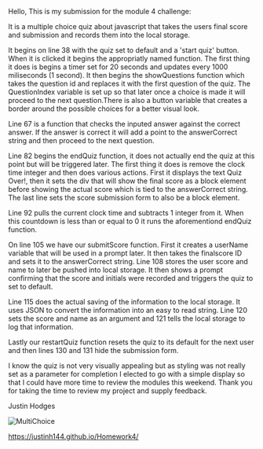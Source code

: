 Hello, This is my submission for the module 4 challenge:

It is a multiple choice quiz about javascript that takes the users final score and submission and records them into the local storage.

It begins on line 38 with the quiz set to default and a 'start quiz' button. When it is clicked it begins the appropriatly named function. The first thing it does is begins a timer set for 20 seconds and updates every 1000 miliseconds (1 second). It then begins the showQuestions function which takes the question id and replaces it with the first question of the quiz. The QuestionIndex variable is set up so that later once a choice is made it will proceed to the next question.There is also a button variable that creates a border around the possible choices for a better visual look.

Line 67 is a function that checks the inputed answer against the correct answer. If the answer is correct it will add a point to the answerCorrect string and then proceed to the next question.

Line 82 begins the endQuiz function, it does not actually end the quiz at this point but will be triggered later. The first thing it does is remove the clock time integer and then does various actions. First it displays the text Quiz Over!, then it sets the div that will show the final score as a block element before showing the actual score which is tied to the answerCorrect string. The last line sets the score submission form to also be a block element.

Line 92 pulls the current clock time and subtracts 1 integer from it. When this countdown is less than or equal to 0 it runs the aforementiond endQuiz function.

On line 105 we have our submitScore function. First it creates a userName variable that will be used in a prompt later. It then takes the finalscore ID and sets it to the answerCorrect string. Line 108 stores the user score  and name to later be pushed into local storage. It then shows a prompt confirming that the score and initials were recorded and triggers the quiz to set to default.

Line 115 does the actual saving of the information to the local storage. It uses JSON to convert the information into an easy to read string. Line 120 sets the score and name as an argument and 121 tells the local storage to log that information.

Lastly our restartQuiz function resets the quiz to its default for the next user and then lines 130 and 131 hide the submission form.

I know the quiz is not very visually appealing but as styling was not really set as a parameter for completion I elected to go with a simple display so that I could have more time to review the modules this weekend. Thank you for taking the time to review my project and supply feedback.

Justin Hodges

![MultiChoice](https://github.com/Justinh144/Homework4/assets/146400241/48f66100-cdc7-4d14-a490-6e9baf8d90e6)

https://justinh144.github.io/Homework4/
